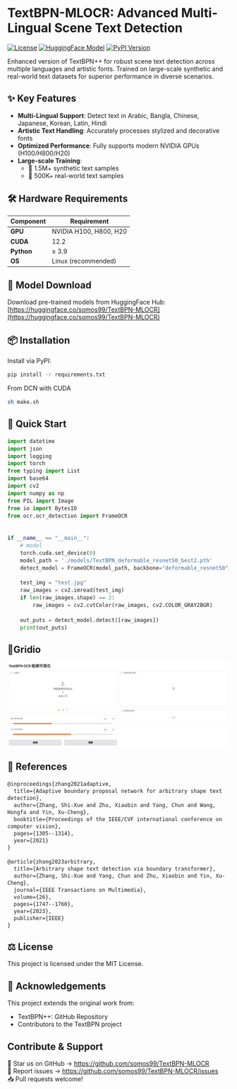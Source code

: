 # TextBPN-MLOCR: Advanced Multi-Lingual Scene Text Detection
[![License](https://img.shields.io/badge/license-Apache%202.0-blue.svg)](LICENSE)
[![HuggingFace Model](https://img.shields.io/badge/HuggingFace-Model-yellow)](https://huggingface.co/somos99/TextBPN-MLOCR)
[![PyPI Version](https://img.shields.io/pypi/v/textbpn-mlocr)](https://pypi.org/project/textbpn-mlocr/)

Enhanced version of TextBPN++ for robust scene text detection across multiple languages and artistic fonts. Trained on large-scale synthetic and real-world text datasets for superior performance in diverse scenarios.

## ✨ Key Features
- **Multi-Lingual Support**: Detect text in Arabic, Bangla, Chinese, Japanese, Korean, Latin, Hindi
- **Artistic Text Handling**: Accurately processes stylized and decorative fonts
- **Optimized Performance**: Fully supports modern NVIDIA GPUs (H100/H800/H20)
- **Large-scale Training**:
  - 🧪 1.5M+ synthetic text samples
  - 📸 500K+ real-world text samples

## 🛠️ Hardware Requirements
| Component      | Requirement                         |
|----------------|-------------------------------------|
| **GPU**        | NVIDIA H100, H800, H20              |
| **CUDA**       | 12.2                                |
| **Python**     | ≥ 3.9                               |
| **OS**         | Linux (recommended)                |

## 🔽 Model Download
Download pre-trained models from HuggingFace Hub:  
[https://huggingface.co/somos99/TextBPN-MLOCR](https://huggingface.co/somos99/TextBPN-MLOCR)

## 📦 Installation
Install via PyPI:
```bash
pip install -r requirements.txt
```

From DCN with CUDA
```bash
sh make.sh
```

## 🚀 Quick Start
```python
import datetime
import json
import logging
import torch
from typing import List
import base64
import cv2
import numpy as np
from PIL import Image
from io import BytesIO
from ocr.ocr_detection import FrameOCR


if __name__ == "__main__":
    # model
    torch.cuda.set_device(0)
    model_path = './models/TextBPN_deformable_resnet50_best2.pth'
    detect_model = FrameOCR(model_path, backbone="deformable_resnet50", use_gpu=True, need_layout=True, test_speed=False)
     
    test_img = "test.jpg"
    raw_images = cv2.imread(test_img)
    if len(raw_images.shape) == 2:
        raw_images = cv2.cvtColor(raw_images, cv2.COLOR_GRAY2BGR)

    out_puts = detect_model.detect([raw_images])
    print(out_puts)
```

## 🎨Gridio
![](https://github.com/GXYM/TextBPN-MLOCR/blob/main/WechatIMG23.jpg)

## 📖 References
```
@inproceedings{zhang2021adaptive,
  title={Adaptive boundary proposal network for arbitrary shape text detection},
  author={Zhang, Shi-Xue and Zhu, Xiaobin and Yang, Chun and Wang, Hongfa and Yin, Xu-Cheng},
  booktitle={Proceedings of the IEEE/CVF international conference on computer vision},
  pages={1305--1314},
  year={2021}
}

@article{zhang2023arbitrary,
  title={Arbitrary shape text detection via boundary transformer},
  author={Zhang, Shi-Xue and Yang, Chun and Zhu, Xiaobin and Yin, Xu-Cheng},
  journal={IEEE Transactions on Multimedia},
  volume={26},
  pages={1747--1760},
  year={2023},
  publisher={IEEE}
}
```

## ⚖️ License
This project is licensed under the MIT License.

## 🙏 Acknowledgements
This project extends the original work from:
* TextBPN++: GitHub Repository
* Contributors to the TextBPN project
## Contribute & Support​​
🌟 Star us on GitHub → https://github.com/somos99/TextBPN-MLOCR  
🐛 Report issues → https://github.com/somos99/TextBPN-MLOCR/issues  
📥 Pull requests welcome!
